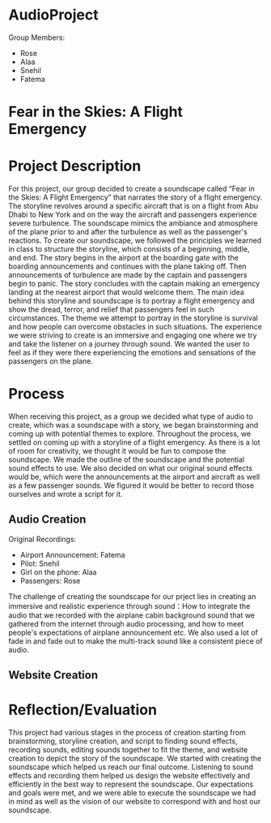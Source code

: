 # AudioProject


Group Members:
- Rose 
- Alaa
- Snehil
- Fatema 




# Fear in the Skies: A Flight Emergency


# Project Description
For this project, our group decided to create a soundscape called “Fear in the Skies: A Flight Emergency” that narrates the story of a flight emergency. The storyline revolves around a specific aircraft that is on a flight from Abu Dhabi to New York and on the way the aircraft and passengers experience severe turbulence. The soundscape mimics the ambiance and atmosphere of the plane prior to and after the turbulence as well as the passenger's reactions. To create our soundscape, we followed the principles we learned in class to structure the storyline, which consists of a beginning, middle, and end. The story begins in the airport at the boarding gate with the boarding announcements and continues with the plane taking off. Then announcements of turbulence are made by the captain and passengers begin to panic. The story concludes with the captain making an emergency landing at the nearest airport that would welcome them. The main idea behind this storyline and soundscape is to portray a flight emergency and show the dread, terror, and relief that passengers feel in such circumstances. The theme we attempt to portray in the storyline is survival and how people can overcome obstacles in such situations. The experience we were striving to create is an immersive and engaging one where we try and take the listener on a journey through sound. We wanted the user to feel as if they were there experiencing the emotions and sensations of the passengers on the plane.


# Process
When receiving this project, as a group we decided what type of audio to create, which was a soundscape with a story, we began brainstorming and coming up with potential themes to explore. Throughout the process, we settled on coming up with a storyline of a flight emergency. As there is a lot of room for creativity, we thought it would be fun to compose the soundscape. We made the outline of the soundscape and the potential sound effects to use. We also decided on what our original sound effects would be, which were the announcements at the airport and aircraft as well as a few passenger sounds. We figured it would be better to record those ourselves and wrote a script for it.   

## Audio Creation
Original Recordings:
- Airport Announcement: Fatema
- Pilot: Snehil
- Girl on the phone: Alaa
- Passengers: Rose

The challenge of creating the soundscape for our prject lies in creating an immersive and realistic experience through sound：How to integrate the audio that we recorded with the airplane cabin background sound that we gathered from the internet through audio processing, and how to meet people's expectations of airplane announcement etc. We also used a lot of fade in and fade out to make the multi-track sound like a consistent piece of audio.


## Website Creation


# Reflection/Evaluation
This project had various stages in the process of creation starting from brainstorming, storyline creation, and script to finding sound effects, recording sounds, editing sounds together to fit the theme, and website creation to depict the story of the soundscape. We started with creating the soundscape which helped us reach our final outcome. Listening to sound effects and recording them helped us design the website effectively and efficiently in the best way to represent the soundscape. Our expectations and goals were met, and we were able to execute the soundscape we had in mind as well as the vision of our website to correspond with and host our soundscape.  
